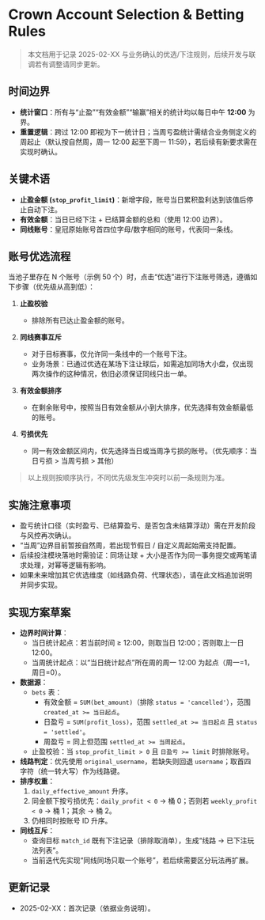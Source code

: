 # Crown Account Selection & Betting Rules

> 本文档用于记录 2025-02-XX 与业务确认的优选/下注规则，后续开发与联调若有调整请同步更新。

## 时间边界

- **统计窗口**：所有与“止盈”“有效金额”“输赢”相关的统计均以每日中午 **12:00** 为界。
- **重置逻辑**：跨过 12:00 即视为下一统计日；当周亏盈统计需结合业务侧定义的周起止（默认按自然周，周一 12:00 起至下周一 11:59），若后续有新要求需在实现时确认。

## 关键术语

- **止盈金额 (`stop_profit_limit`)**：新增字段，账号当日累积盈利达到该值后停止自动下注。
- **有效金额**：当日已经下注 + 已结算金额的总和（使用 12:00 边界）。
- **同线账号**：皇冠原始账号首四位字母/数字相同的账号，代表同一条线。

## 账号优选流程

当池子里存在 N 个账号（示例 50 个）时，点击“优选”进行下注账号筛选，遵循如下步骤（优先级从高到低）：

1. **止盈校验**
   - 排除所有已达止盈金额的账号。

2. **同线赛事互斥**
   - 对于目标赛事，仅允许同一条线中的一个账号下注。
   - 业务场景：已通过优选在某场下注让球后，如需追加同场大小盘，仅出现两次操作的这种情况，依旧必须保证同线只出一单。

3. **有效金额排序**
   - 在剩余账号中，按照当日有效金额从小到大排序，优先选择有效金额最低的账号。

4. **亏损优先**
   - 同一有效金额区间内，优先选择当日或当周净亏损的账号。（优先顺序：当日亏损 > 当周亏损 > 其他）

> 以上规则按顺序执行，不同优先级发生冲突时以前一条规则为准。

## 实施注意事项

- 盈亏统计口径（实时盈亏、已结算盈亏、是否包含未结算浮动）需在开发阶段与风控再次确认。
- “当周”边界目前暂按自然周，若出现节假日 / 自定义周起始需支持配置。
- 后续投注模块落地时需验证：同场让球 + 大小是否作为同一事务提交或两笔请求处理，对幂等逻辑有影响。
- 如果未来增加其它优选维度（如线路负荷、代理状态），请在此文档追加说明并同步实现。

## 实现方案草案

- **边界时间计算**：
  - 当日统计起点：若当前时间 ≥ 12:00，则取当日 12:00；否则取上一日 12:00。
  - 当周统计起点：以“当日统计起点”所在周的周一 12:00 为起点（周一=1，周日=0）。
- **数据源**：
  - `bets` 表：
    - 有效金额 = `SUM(bet_amount)`（排除 `status = 'cancelled'`），范围 `created_at >= 当日起点`。
    - 日盈亏 = `SUM(profit_loss)`，范围 `settled_at >= 当日起点` 且 `status = 'settled'`。
    - 周盈亏 = 同上但范围 `settled_at >= 当周起点`。
  - 止盈校验：当 `stop_profit_limit > 0` 且 `日盈亏 >= limit` 时排除账号。
- **线路判定**：优先使用 `original_username`，若缺失则回退 `username`；取首四字符（统一转大写）作为线路键。
- **排序权重**：
  1. `daily_effective_amount` 升序。
  2. 同金额下按亏损优先：`daily_profit < 0` → 桶 0；否则若 `weekly_profit < 0` → 桶 1；其余 → 桶 2。
  3. 仍相同时按账号 ID 升序。
- **同线互斥**：
  - 查询目标 `match_id` 既有下注记录（排除取消单），生成“线路 → 已下注玩法列表”。
  - 当前迭代先实现“同线同场只取一个账号”，若后续需要区分玩法再扩展。

## 更新记录

- 2025-02-XX：首次记录（依据业务说明）。
